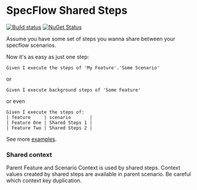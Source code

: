 # SpecFlow Shared Steps
[![Build status](https://ci.appveyor.com/api/projects/status/g18m571fd85vtiys?svg=true)](https://ci.appveyor.com/project/Bakanych/specflowsharedsteps) [![NuGet Status](http://img.shields.io/nuget/v/specflow.sharedsteps.svg?style=flat)](https://www.nuget.org/packages/specflow.sharedsteps/)

Assume you have some set of steps you wanna share between your specflow scenarios.

Now it's as easy as just one step:
```
Given I execute the steps of 'My Feature'.'Some Scenario' 
```
or
```
Given I execute background steps of 'Some Feature'
```
or even
```
Given I execute the steps of:
| feature     | scenario       |
| Feature One | Shared Steps 1 |
| Feature Two | Shared Steps 2 |
```
See more [examples](https://github.com/Bakanych/SpecFlowSharedSteps/blob/master/SpecFlowSharedSteps.Tests/Features/MasterFeature.feature).

### Shared context
Parent Feature and Scenario Context is used by shared steps. Context values created by shared steps are available in parent scenario.
Be careful which context key duplication.
